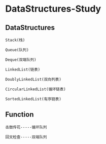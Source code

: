 # DataStructures-Study

## DataStructures
```
Stack(栈)

Queue(队列)

Deque(双端队列)

LinkedList(链表)

DoublyLinkedList(双向列表)

CircularLinkedList(循环链表)

SortedLinkedList(有序链表)
```
## Function
```
击鼓传花-----循环队列

回文检查-----双端队列
```
